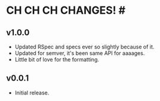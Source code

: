 # CH CH CH CHANGES! #

## v1.0.0 ##

* Updated RSpec and specs ever so slightly because of it.
* Updated for semver, it's been same API for aaaages.
* Little bit of love for the formatting.

## v0.0.1 ##

* Initial release.